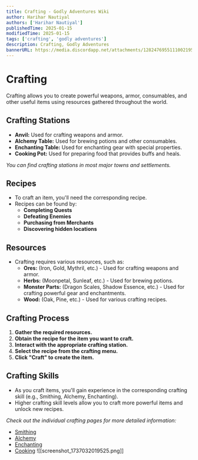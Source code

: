 ```yaml
---
title: Crafting - Godly Adventures Wiki 
author: Harihar Nautiyal
authors: ['Harihar Nautiyal']
publishedTime: 2025-01-15
modifiedTime: 2025-01-15
tags: ['crafting', 'godly adventures']
description: Crafting, Godly Adventures
bannerURL: https://media.discordapp.net/attachments/1282476955111002195/1320022281853865994/Press_to_continue1x.png?ex=678862cc&is=6787114c&hm=eb7ba818a67b4fc111b824b8e952717d6912ef93385c42d0cb9da1b954596a61&=&format=webp&quality=lossless&width=833&height=468
---
```


# Crafting

Crafting allows you to create powerful weapons, armor, consumables, and other useful items using resources gathered throughout the world.

## Crafting Stations

*   **Anvil:** Used for crafting weapons and armor.
*   **Alchemy Table:** Used for brewing potions and other consumables.
*   **Enchanting Table:** Used for enchanting gear with special properties.
*   **Cooking Pot:** Used for preparing food that provides buffs and heals.

*You can find crafting stations in most major towns and settlements.*

## Recipes

*   To craft an item, you'll need the corresponding recipe.
*   Recipes can be found by:
    *   **Completing Quests**
    *   **Defeating Enemies**
    *   **Purchasing from Merchants**
    *   **Discovering hidden locations**

## Resources

*   Crafting requires various resources, such as:
    *   **Ores:** (Iron, Gold, Mythril, etc.) - Used for crafting weapons and armor.
    *   **Herbs:** (Moonpetal, Sunleaf, etc.) - Used for brewing potions.
    *   **Monster Parts:** (Dragon Scales, Shadow Essence, etc.) - Used for crafting powerful gear and enchantments.
    *   **Wood:** (Oak, Pine, etc.) - Used for various crafting recipes.

## Crafting Process

1. **Gather the required resources.**
2. **Obtain the recipe for the item you want to craft.**
3. **Interact with the appropriate crafting station.**
4. **Select the recipe from the crafting menu.**
5. **Click "Craft" to create the item.**

## Crafting Skills

*   As you craft items, you'll gain experience in the corresponding crafting skill (e.g., Smithing, Alchemy, Enchanting).
*   Higher crafting skill levels allow you to craft more powerful items and unlock new recipes.

*Check out the individual crafting pages for more detailed information:*

*   [Smithing](Gameplay/Crafting/Smithing)
*   [Alchemy](Gameplay/Crafting/Alchemy)
*   [Enchanting](Gameplay/Crafting/Enchanting)
*   [Cooking](Gameplay/Crafting/Cooking)
![[screenshot_1737032019525.png]]